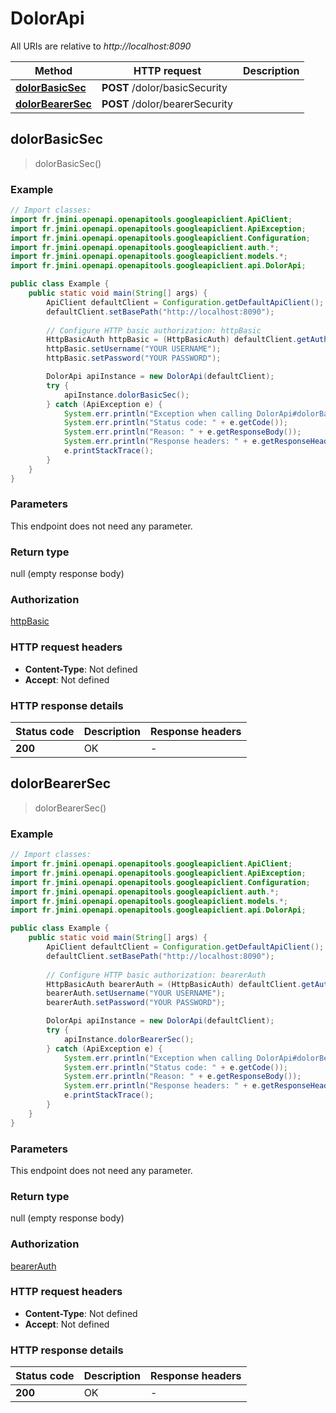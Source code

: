 # DolorApi

All URIs are relative to *http://localhost:8090*

Method | HTTP request | Description
------------- | ------------- | -------------
[**dolorBasicSec**](DolorApi.md#dolorBasicSec) | **POST** /dolor/basicSecurity | 
[**dolorBearerSec**](DolorApi.md#dolorBearerSec) | **POST** /dolor/bearerSecurity | 



## dolorBasicSec

> dolorBasicSec()



### Example

```java
// Import classes:
import fr.jmini.openapi.openapitools.googleapiclient.ApiClient;
import fr.jmini.openapi.openapitools.googleapiclient.ApiException;
import fr.jmini.openapi.openapitools.googleapiclient.Configuration;
import fr.jmini.openapi.openapitools.googleapiclient.auth.*;
import fr.jmini.openapi.openapitools.googleapiclient.models.*;
import fr.jmini.openapi.openapitools.googleapiclient.api.DolorApi;

public class Example {
    public static void main(String[] args) {
        ApiClient defaultClient = Configuration.getDefaultApiClient();
        defaultClient.setBasePath("http://localhost:8090");
        
        // Configure HTTP basic authorization: httpBasic
        HttpBasicAuth httpBasic = (HttpBasicAuth) defaultClient.getAuthentication("httpBasic");
        httpBasic.setUsername("YOUR USERNAME");
        httpBasic.setPassword("YOUR PASSWORD");

        DolorApi apiInstance = new DolorApi(defaultClient);
        try {
            apiInstance.dolorBasicSec();
        } catch (ApiException e) {
            System.err.println("Exception when calling DolorApi#dolorBasicSec");
            System.err.println("Status code: " + e.getCode());
            System.err.println("Reason: " + e.getResponseBody());
            System.err.println("Response headers: " + e.getResponseHeaders());
            e.printStackTrace();
        }
    }
}
```

### Parameters

This endpoint does not need any parameter.

### Return type

null (empty response body)

### Authorization

[httpBasic](../README.md#httpBasic)

### HTTP request headers

- **Content-Type**: Not defined
- **Accept**: Not defined

### HTTP response details
| Status code | Description | Response headers |
|-------------|-------------|------------------|
| **200** | OK |  -  |


## dolorBearerSec

> dolorBearerSec()



### Example

```java
// Import classes:
import fr.jmini.openapi.openapitools.googleapiclient.ApiClient;
import fr.jmini.openapi.openapitools.googleapiclient.ApiException;
import fr.jmini.openapi.openapitools.googleapiclient.Configuration;
import fr.jmini.openapi.openapitools.googleapiclient.auth.*;
import fr.jmini.openapi.openapitools.googleapiclient.models.*;
import fr.jmini.openapi.openapitools.googleapiclient.api.DolorApi;

public class Example {
    public static void main(String[] args) {
        ApiClient defaultClient = Configuration.getDefaultApiClient();
        defaultClient.setBasePath("http://localhost:8090");
        
        // Configure HTTP basic authorization: bearerAuth
        HttpBasicAuth bearerAuth = (HttpBasicAuth) defaultClient.getAuthentication("bearerAuth");
        bearerAuth.setUsername("YOUR USERNAME");
        bearerAuth.setPassword("YOUR PASSWORD");

        DolorApi apiInstance = new DolorApi(defaultClient);
        try {
            apiInstance.dolorBearerSec();
        } catch (ApiException e) {
            System.err.println("Exception when calling DolorApi#dolorBearerSec");
            System.err.println("Status code: " + e.getCode());
            System.err.println("Reason: " + e.getResponseBody());
            System.err.println("Response headers: " + e.getResponseHeaders());
            e.printStackTrace();
        }
    }
}
```

### Parameters

This endpoint does not need any parameter.

### Return type

null (empty response body)

### Authorization

[bearerAuth](../README.md#bearerAuth)

### HTTP request headers

- **Content-Type**: Not defined
- **Accept**: Not defined

### HTTP response details
| Status code | Description | Response headers |
|-------------|-------------|------------------|
| **200** | OK |  -  |

